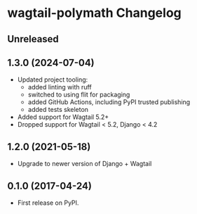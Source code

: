 # wagtail-polymath Changelog

## Unreleased

## 1.3.0 (2024-07-04)

- Updated project tooling:
  - added linting with ruff
  - switched to using flit for packaging
  - added GitHub Actions, including PyPI trusted publishing
  - added tests skeleton
- Added support for Wagtail 5.2+
- Dropped support for Wagtail < 5.2, Django < 4.2

## 1.2.0 (2021-05-18)

-   Upgrade to newer version of Django + Wagtail

## 0.1.0 (2017-04-24)

-   First release on PyPI.
